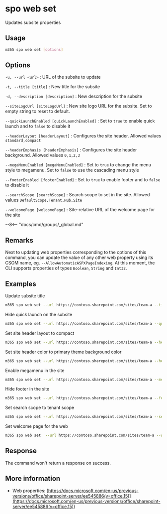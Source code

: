 # spo web set

Updates subsite properties

## Usage

```sh
m365 spo web set [options]
```

## Options

`-u, --url <url>`
: URL of the subsite to update

`-t, --title [title]`
: New title for the subsite

`-d, --description [description]`
: New description for the subsite

`--siteLogoUrl [siteLogoUrl]`
: New site logo URL for the subsite. Set to empty string to reset to default.

`--quickLaunchEnabled [quickLaunchEnabled]`
: Set to `true` to enable quick launch and to `false` to disable it

`--headerLayout [headerLayout]`
: Configures the site header. Allowed values `standard,compact`

`--headerEmphasis [headerEmphasis]`
: Configures the site header background. Allowed values `0,1,2,3`

`--megaMenuEnabled [megaMenuEnabled]`
: Set to `true` to change the menu style to megamenu. Set to `false` to use the cascading menu style

`--footerEnabled [footerEnabled]`
: Set to `true` to enable footer and to `false` to disable it

`--searchScope [searchScope]`
: Search scope to set in the site. Allowed values `DefaultScope,Tenant,Hub,Site`

`--welcomePage [welcomePage]`
: Site-relative URL of the welcome page for the site

--8<-- "docs/cmd/groups/_global.md"

## Remarks

Next to updating web properties corresponding to the options of this command, you can update the value of any other web property using its CSOM name, eg. `--AllowAutomaticASPXPageIndexing`. At this moment, the CLI supports properties of types `Boolean`, `String` and `Int32`.

## Examples

Update subsite title

```sh
m365 spo web set --url https://contoso.sharepoint.com/sites/team-a --title Team-a
```

Hide quick launch on the subsite

```sh
m365 spo web set --url https://contoso.sharepoint.com/sites/team-a --quickLaunchEnabled false
```

Set site header layout to compact

```sh
m365 spo web set --url https://contoso.sharepoint.com/sites/team-a --headerLayout compact
```

Set site header color to primary theme background color

```sh
m365 spo web set --url https://contoso.sharepoint.com/sites/team-a --headerEmphasis 0
```

Enable megamenu in the site

```sh
m365 spo web set --url https://contoso.sharepoint.com/sites/team-a --megaMenuEnabled true
```

Hide footer in the site

```sh
m365 spo web set --url https://contoso.sharepoint.com/sites/team-a --footerEnabled false
```

Set search scope to tenant scope

```sh
m365 spo web set --url https://contoso.sharepoint.com/sites/team-a --searchScope tenant
```

Set welcome page for the web

```sh
m365 spo web set  --url https://contoso.sharepoint.com/sites/team-a --welcomePage "SitePages/new-home.aspx"
```

## Response

The command won't return a response on success.

## More information

- Web properties: [https://docs.microsoft.com/en-us/previous-versions/office/sharepoint-server/ee545886(v=office.15)](https://docs.microsoft.com/en-us/previous-versions/office/sharepoint-server/ee545886(v=office.15))
